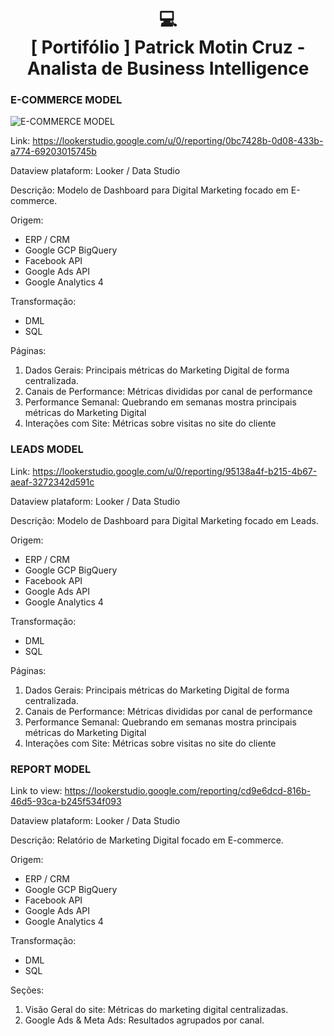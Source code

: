 <h1 align="center">
  💻<br>[ Portifólio ] Patrick Motin Cruz - Analista de Business Intelligence
</h1>

### E-COMMERCE MODEL ###

![ E-COMMERCE MODEL ](![image](https://github.com/patrickmcruz/bi-analyst-portfolio/assets/42379629/d86fedca-3632-4f82-b9dc-89f7ac7acff4))

Link:
https://lookerstudio.google.com/u/0/reporting/0bc7428b-0d08-433b-a774-69203015745b

Dataview plataform: Looker / Data Studio

Descrição:
Modelo de Dashboard para Digital Marketing focado em E-commerce.

Origem:
- ERP / CRM
- Google GCP BigQuery
- Facebook API
- Google Ads API
- Google Analytics 4

Transformação: 
- DML
- SQL

Páginas:

1) Dados Gerais: Principais métricas do Marketing Digital de forma centralizada.
2) Canais de Performance: Métricas divididas por canal de performance
3) Performance Semanal: Quebrando em semanas mostra principais métricas do Marketing Digital
4) Interações com Site: Métricas sobre visitas no site do cliente


### LEADS MODEL ###
Link:
https://lookerstudio.google.com/u/0/reporting/95138a4f-b215-4b67-aeaf-3272342d591c

Dataview plataform: Looker / Data Studio

Descrição:
Modelo de Dashboard para Digital Marketing focado em Leads.

Origem:
- ERP / CRM
- Google GCP BigQuery
- Facebook API
- Google Ads API
- Google Analytics 4

Transformação: 
- DML
- SQL

Páginas:

1) Dados Gerais: Principais métricas do Marketing Digital de forma centralizada.
2) Canais de Performance: Métricas divididas por canal de performance
3) Performance Semanal: Quebrando em semanas mostra principais métricas do Marketing Digital
4) Interações com Site: Métricas sobre visitas no site do cliente

### REPORT MODEL ###
Link to view:
https://lookerstudio.google.com/reporting/cd9e6dcd-816b-46d5-93ca-b245f534f093

Dataview plataform: Looker / Data Studio

Descrição:
Relatório de Marketing Digital focado em E-commerce.

Origem:
- ERP / CRM
- Google GCP BigQuery
- Facebook API
- Google Ads API
- Google Analytics 4

Transformação: 
- DML
- SQL

Seções:

1) Visão Geral do site: Métricas do marketing digital centralizadas.
2) Google Ads & Meta Ads: Resultados agrupados por canal.
